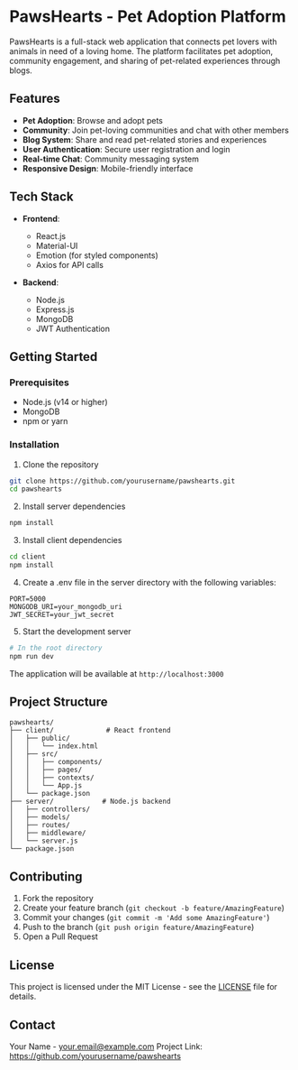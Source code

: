 # PawsHearts - Pet Adoption Platform

PawsHearts is a full-stack web application that connects pet lovers with animals in need of a loving home. The platform facilitates pet adoption, community engagement, and sharing of pet-related experiences through blogs.

## Features

- **Pet Adoption**: Browse and adopt pets
- **Community**: Join pet-loving communities and chat with other members
- **Blog System**: Share and read pet-related stories and experiences
- **User Authentication**: Secure user registration and login
- **Real-time Chat**: Community messaging system
- **Responsive Design**: Mobile-friendly interface

## Tech Stack

- **Frontend**:
  - React.js
  - Material-UI
  - Emotion (for styled components)
  - Axios for API calls

- **Backend**:
  - Node.js
  - Express.js
  - MongoDB
  - JWT Authentication

## Getting Started

### Prerequisites

- Node.js (v14 or higher)
- MongoDB
- npm or yarn

### Installation

1. Clone the repository
```bash
git clone https://github.com/yourusername/pawshearts.git
cd pawshearts
```

2. Install server dependencies
```bash
npm install
```

3. Install client dependencies
```bash
cd client
npm install
```

4. Create a .env file in the server directory with the following variables:
```
PORT=5000
MONGODB_URI=your_mongodb_uri
JWT_SECRET=your_jwt_secret
```

5. Start the development server
```bash
# In the root directory
npm run dev
```

The application will be available at `http://localhost:3000`

## Project Structure

```
pawshearts/
├── client/             # React frontend
│   ├── public/
│   │   └── index.html
│   ├── src/
│   │   ├── components/
│   │   ├── pages/
│   │   ├── contexts/
│   │   └── App.js
│   └── package.json
├── server/            # Node.js backend
│   ├── controllers/
│   ├── models/
│   ├── routes/
│   ├── middleware/
│   └── server.js
└── package.json
```

## Contributing

1. Fork the repository
2. Create your feature branch (`git checkout -b feature/AmazingFeature`)
3. Commit your changes (`git commit -m 'Add some AmazingFeature'`)
4. Push to the branch (`git push origin feature/AmazingFeature`)
5. Open a Pull Request

## License

This project is licensed under the MIT License - see the [LICENSE](LICENSE) file for details.

## Contact

Your Name - your.email@example.com
Project Link: https://github.com/yourusername/pawshearts 